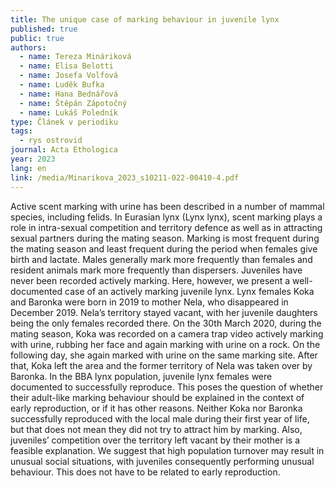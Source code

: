 ```yaml
---
title: The unique case of marking behaviour in juvenile lynx
published: true
public: true
authors:
  - name: Tereza Mináriková
  - name: Elisa Belotti
  - name: Josefa Volfová
  - name: Luděk Bufka
  - name: Hana Bednářová
  - name: Štěpán Zápotočný
  - name: Lukáš Poledník
type: Článek v periodiku
tags:
  - rys ostrovid
journal: Acta Ethologica
year: 2023
lang: en
link: /media/Minarikova_2023_s10211-022-00410-4.pdf
---
```

Active scent marking with urine has been described in a number of mammal species, including felids. In Eurasian lynx (Lynx lynx), scent marking plays a role in intra-sexual competition and territory defence as well as in attracting sexual partners during the mating season. Marking is most frequent during the mating season and least frequent during the period when females give birth and lactate. Males generally mark more frequently than females and resident animals mark more frequently than dispersers. Juveniles have never been recorded actively marking. Here, however, we present a well-documented case of an actively marking juvenile lynx. Lynx females Koka and Baronka were born in 2019 to mother Nela, who disappeared in December 2019. Nela’s territory stayed vacant, with her juvenile daughters being the only females recorded there. On the 30th March 2020, during the mating season, Koka was recorded on a camera trap video actively marking with urine, rubbing her face and again marking with urine on a rock. On the following day, she again marked with urine on the same marking site. After that, Koka left the area and the former territory of Nela was taken over by Baronka. In the BBA lynx population, juvenile lynx females were documented to successfully reproduce. This poses the question of whether their adult-like marking behaviour should be explained in the context of early reproduction, or if it has other reasons. Neither Koka nor Baronka successfully reproduced with the local male during their first year of life, but that does not mean they did not try to attract him by marking. Also, juveniles’ competition over the territory left vacant by their mother is a feasible explanation. We suggest that high population turnover may result in unusual social situations, with juveniles consequently performing unusual behaviour. This does not have to be related to early reproduction.
